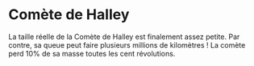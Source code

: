 # Comète de Halley

La taille réelle de la Comète de Halley est finalement assez petite. Par contre,
sa queue peut faire plusieurs millions de kilomètres ! La comète perd 10% de sa
masse toutes les cent révolutions.
